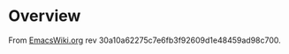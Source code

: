 # Overview
From
[EmacsWiki.org](https://github.com/emacsmirror/emacswiki.org/blob/30a10a62275c7e6fb3f92609d1e48459ad98c700/help-fns%2b.el) rev 
30a10a62275c7e6fb3f92609d1e48459ad98c700.
